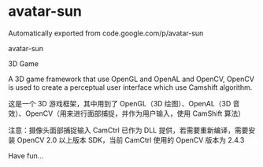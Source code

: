 # avatar-sun
Automatically exported from code.google.com/p/avatar-sun

avatar-sun

3D Game

A 3D game framework that use OpenGL and OpenAL and OpenCV, OpenCV is used to create a perceptual user interface which use Camshift algorithm.

这是一个 3D 游戏框架，其中用到了 OpenGL（3D 绘图）、OpenAL（3D 音效）、OpenCV（用来进行面部捕捉，并作为用户输入，使用 CamShift 算法）

注意：摄像头面部捕捉输入 CamCtrl 已作为 DLL 提供，若需要重新编译，需要安装 OpenCV 2.0 以上版本 SDK，当前 CamCtrl 使用的 OpenCV 版本为 2.4.3

Have fun...
